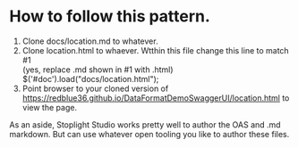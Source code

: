 # How to follow this pattern.

1. Clone docs/location.md to whatever.
1. Clone location.html to whaever.  Wtthin this file change this line to match #1<br>
  (yes, replace .md shown in #1 with .html)<br>
  $('#doc').load("docs/location.html");<br>
1. Point browser to your cloned version of https://redblue36.github.io/DataFormatDemoSwaggerUI/location.html to view the page.

As an aside, Stoplight Studio works pretty well to author the OAS and .md markdown.  But can use whatever open tooling you like to author these files.
